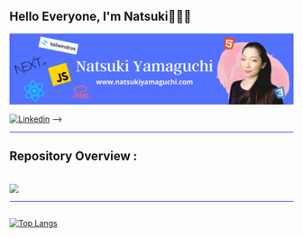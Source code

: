 ## Hello Everyone, I'm <strong>Natsuki</strong>👩🏻‍🦰

<a href="https://natsukiyamaguchi.com/">
  <img src="https://raw.githubusercontent.com/Nafsuki/Nafsuki/main/Nafsukiy_banner.png" alt="banner of Nafsuki">
</a>
<!--

**Nafsuki/Nafsuki** is a ✨ _special_ ✨ repository because its `README.md` (this file) appears on your GitHub profile. 


Here are some ideas to get you started:
-->
- 🔭 I’m currently working on ...
- 🌱 I’m currently learning ... Next.js with TypeScript, GraphQL, React Native
- 👯 I’m looking to collaborate on ... 
- 🤔 I’m looking for help with ...
- 💬 Ask me about ...
- 📫 How to reach me: ... 
- 😄 Pronouns: ...
- ⚡ Fun fact: ... I'm a Japanese girl currently living in Hamburg, GERMANY. Currently looking for a full-time job.


<!-----Social Accounts------>
[![Linkedin](https://img.shields.io/badge/LinkedIn-blue?style=for-the-badge&logo=linkedin&labelColor=blue&link=https://www.linkedin.com/in/naveenkumar-gumaste/)](https://www.linkedin.com/in/naveenkumar-gumaste/) -->
 
<hr style="height:2px;border-width:1;border-radius: 5px;color:#8080ff;background-color:#8080ff">

<!-------------Projects---------------->
## Repository Overview :
<div>
  <br>
  <a href="https://github.com/Nafsuki/nextjs-tailwind-mapbox-art-gallery-website">
    <img align='center' src='https://github-readme-stats.vercel.app/api/pin/?username=Nafsuki&repo=nextjs-tailwind-mapbox-art-gallery-website&theme=dark' />
  </a>
  </br>
  <hr style="height:2px;#8080ffborder-width:0;border-radius: 5px;color:gray;background-color:#8080ff">
</div>


##
[![Top Langs](https://github-readme-stats.vercel.app/api/top-langs/?username=Nafsuki&layout=compact&theme=dark)](https://github.com/anuraghazra/github-readme-stats)
